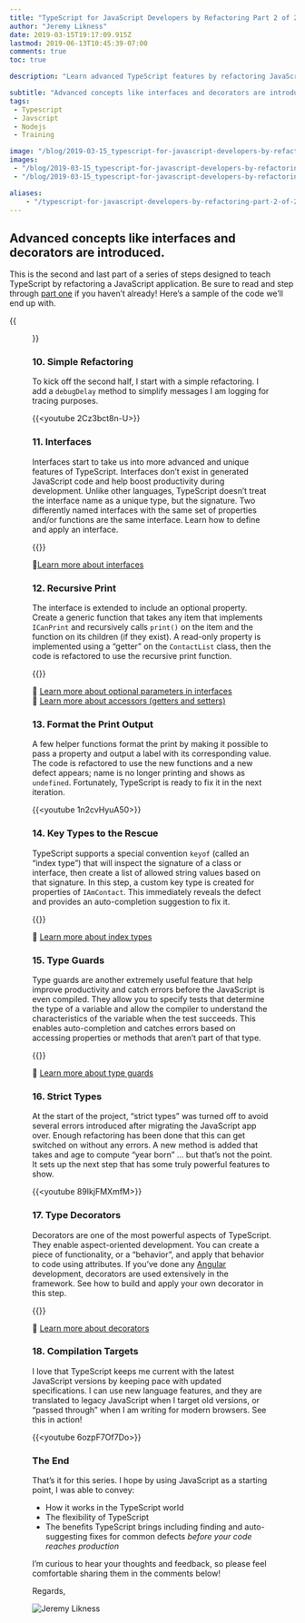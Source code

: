 ```yaml
---
title: "TypeScript for JavaScript Developers by Refactoring Part 2 of 2"
author: "Jeremy Likness"
date: 2019-03-15T19:17:09.915Z
lastmod: 2019-06-13T10:45:39-07:00
comments: true
toc: true

description: "Learn advanced TypeScript features by refactoring JavaScript to use interfaces, apply type guards, and create aspect-oriented reusable behaviors with experimental decorators."

subtitle: "Advanced concepts like interfaces and decorators are introduced."
tags:
 - Typescript 
 - Javscript 
 - Nodejs 
 - Training 

image: "/blog/2019-03-15_typescript-for-javascript-developers-by-refactoring-part-2-of-2/images/1.png" 
images:
 - "/blog/2019-03-15_typescript-for-javascript-developers-by-refactoring-part-2-of-2/images/1.png" 
 - "/blog/2019-03-15_typescript-for-javascript-developers-by-refactoring-part-2-of-2/images/2.gif" 

aliases:
    - "/typescript-for-javascript-developers-by-refactoring-part-2-of-2-1efee67003bc"
---
```


## Advanced concepts like interfaces and decorators are introduced.

This is the second and last part of a series of steps designed to teach TypeScript by refactoring a JavaScript application. Be sure to read and step through [part one](https://blog.jeremylikness.com/typescript-for-javascript-developers-by-refactoring-part-1-of-2-1c3f97115b1f) if you haven’t already! Here’s a sample of the code we’ll end up with.

{{<figure src="/blog/2019-03-15_typescript-for-javascript-developers-by-refactoring-part-2-of-2/images/1.png" caption="Sample code" alt="Sample code">}}

### 10. Simple Refactoring

To kick off the second half, I start with a simple refactoring. I add a `debugDelay` method to simplify messages I am logging for tracing purposes.

{{<youtube 2Cz3bct8n-U>}}

### 11. Interfaces

Interfaces start to take us into more advanced and unique features of TypeScript. Interfaces don’t exist in generated JavaScript code and help boost productivity during development. Unlike other languages, TypeScript doesn’t treat the interface name as a unique type, but the signature. Two differently named interfaces with the same set of properties and/or functions are the same interface. Learn how to define and apply an interface.

{{<youtube EUGNhz7y5TQ>}}

🔗[Learn more about interfaces](https://jlik.me/fdu)

### 12. Recursive Print

The interface is extended to include an optional property. Create a generic function that takes any item that implements `ICanPrint` and recursively calls `print()` on the item and the function on its children (if they exist). A read-only property is implemented using a “getter” on the `ContactList` class, then the code is refactored to use the recursive print function.

{{<youtube rSER94B3Uyg>}}

🔗 [Learn more about optional parameters in interfaces](https://jlik.me/fe4)  
🔗 [Learn more about accessors (getters and setters)](https://jlik.me/fe5)

### 13. Format the Print Output

A few helper functions format the print by making it possible to pass a property and output a label with its corresponding value. The code is refactored to use the new functions and a new defect appears; name is no longer printing and shows as `undefined`. Fortunately, TypeScript is ready to fix it in the next iteration.

{{<youtube 1n2cvHyuA50>}}

### 14. Key Types to the Rescue

TypeScript supports a special convention `keyof` (called an “index type”) that will inspect the signature of a class or interface, then create a list of allowed string values based on that signature. In this step, a custom key type is created for properties of `IAmContact`. This immediately reveals the defect and provides an auto-completion suggestion to fix it.

{{<youtube tJrF1l6by60>}}

🔗 [Learn more about index types](https://jlik.me/fff)

### 15. Type Guards

Type guards are another extremely useful feature that help improve productivity and catch errors before the JavaScript is even compiled. They allow you to specify tests that determine the type of a variable and allow the compiler to understand the characteristics of the variable when the test succeeds. This enables auto-completion and catches errors based on accessing properties or methods that aren’t part of that type.

{{<youtube QIE1rZJoXJM>}}

🔗 [Learn more about type guards](https://jlik.me/ffg)

### 16. Strict Types

At the start of the project, “strict types” was turned off to avoid several errors introduced after migrating the JavaScript app over. Enough refactoring has been done that this can get switched on without any errors. A new method is added that takes and age to compute “year born” … but that’s not the point. It sets up the next step that has some truly powerful features to show.

{{<youtube 89IkjFMXmfM>}}

### 17. Type Decorators

Decorators are one of the most powerful aspects of TypeScript. They enable aspect-oriented development. You can create a piece of functionality, or a “behavior”, and apply that behavior to code using attributes. If you’ve done any [Angular](https://angular.io/) development, decorators are used extensively in the framework. See how to build and apply your own decorator in this step.

{{<youtube sgAa9NHShGw>}}

🔗 [Learn more about decorators](https://jlik.me/fgh)

### 18. Compilation Targets

I love that TypeScript keeps me current with the latest JavaScript versions by keeping pace with updated specifications. I can use new language features, and they are translated to legacy JavaScript when I target old versions, or “passed through” when I am writing for modern browsers. See this in action!

{{<youtube 6ozpF7Of7Do>}}

### The End

That’s it for this series. I hope by using JavaScript as a starting point, I was able to convey:

* How it works in the TypeScript world
* The flexibility of TypeScript
* The benefits TypeScript brings including finding and auto-suggesting fixes for common defects _before your code reaches production_

I’m curious to hear your thoughts and feedback, so please feel comfortable sharing them in the comments below!

Regards,

![Jeremy Likness](/blog/2019-03-15_typescript-for-javascript-developers-by-refactoring-part-2-of-2/images/2.gif)
